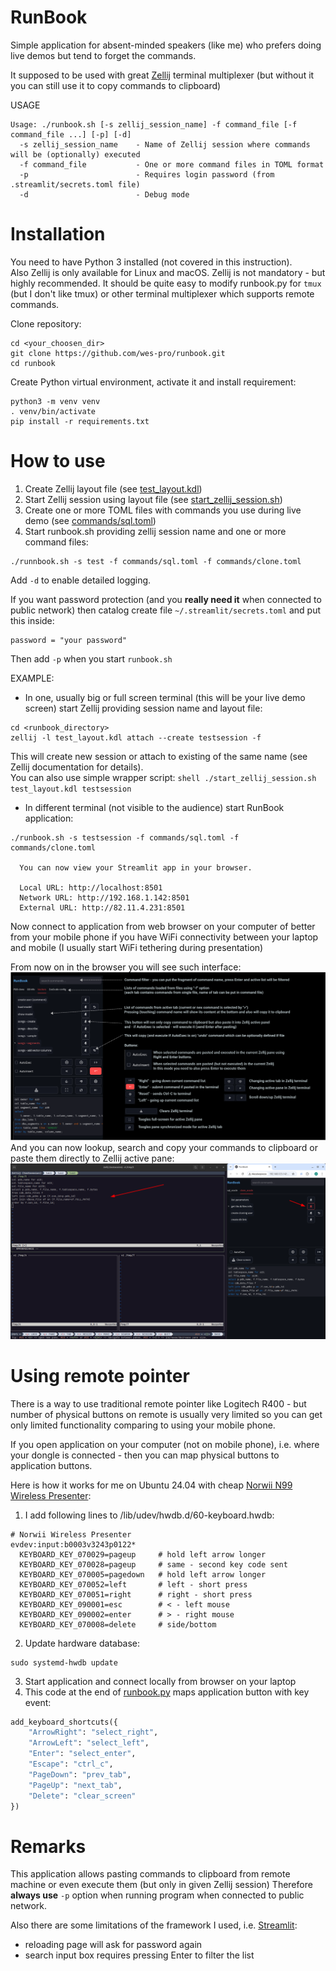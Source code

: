 # RunBook
Simple application for absent-minded speakers (like me) who prefers doing live demos but tend to forget the commands.

It supposed to be used with great [Zellij](https://zellij.dev/) terminal multiplexer 
(but without it you can still use it to copy commands to clipboard)

USAGE

```shell
Usage: ./runbook.sh [-s zellij_session_name] -f command_file [-f command_file ...] [-p] [-d]
  -s zellij_session_name    - Name of Zellij session where commands will be (optionally) executed
  -f command_file           - One or more command files in TOML format
  -p                        - Requires login password (from .streamlit/secrets.toml file)
  -d                        - Debug mode
```

# Installation

You need to have Python 3 installed (not covered in this instruction).  
Also Zellij is only available for Linux and macOS. Zellij is not mandatory - but highly recommended.
It should be quite easy to modify runbook.py for `tmux` (but I don't like tmux) or other terminal multiplexer 
which supports remote commands.

Clone repository:
```shell
cd <your_choosen_dir>
git clone https://github.com/wes-pro/runbook.git
cd runbook
```
Create Python virtual environment, activate it and install requirement:
```shell
python3 -m venv venv
. venv/bin/activate
pip install -r requirements.txt
```



# How to use

1. Create Zellij layout file (see [test_layout.kdl](test_layout.kdl))
2. Start Zellij session using layout file (see [start_zellij_session.sh](start_zellij_session.sh))
3. Create one or more TOML files with commands you use during live demo (see [commands/sql.toml](commands/sql.toml))
4. Start runbook.sh providing zellij session name and one or more command files:
```shell
./runnbook.sh -s test -f commands/sql.toml -f commands/clone.toml
```

Add `-d` to enable detailed logging.  

If you want password protection (and you **really need it** when connected to public network) then catalog 
create file `~/.streamlit/secrets.toml` and put this inside:
```shell 
password = "your password"
```
Then add `-p` when you start `runbook.sh`


EXAMPLE:
* In one, usually big or full screen terminal (this will be your live demo screen) start Zellij providing session name and layout file:
```shell
cd <runbook_directory>
zellij -l test_layout.kdl attach --create testsession -f
```
This will create new session or attach to existing of the same name (see Zellij documentation for details).  
You can also use simple wrapper script:
```shell ./start_zellij_session.sh test_layout.kdl testsession ```

* In different terminal (not visible to the audience) start RunBook application:
```shell
./runbook.sh -s testsession -f commands/sql.toml -f commands/clone.toml 

  You can now view your Streamlit app in your browser.

  Local URL: http://localhost:8501
  Network URL: http://192.168.1.142:8501
  External URL: http://82.11.4.231:8501
```

Now connect to application from web browser on your computer of better from your mobile phone if you have 
WiFi connectivity between your laptop and mobile (I usually start WiFi tethering during presentation)

From now on in the browser you will see such interface:
![UI](screenshots/help.png)
And you can now lookup, search and copy your commands to clipboard or paste them directly to Zellij active pane:
![Copy&Execute](screenshots/presenting.png)

# Using remote pointer
There is a way to use traditional remote pointer like Logitech R400 - but number of physical buttons on remote 
is usually very limited so you can get only limited functionality comparing to using your mobile phone.

If you open application on your computer (not on mobile phone), i.e. where your dongle is connected - then you can map 
physical buttons to application buttons. 

Here is how it works for me on Ubuntu 24.04 with cheap [Norwii N99 Wireless Presenter](https://www.norwii.com/producten/225-en.html):
1. I add following lines to /lib/udev/hwdb.d/60-keyboard.hwdb:
```shell
# Norwii Wireless Presenter
evdev:input:b0003v3243p0122*
  KEYBOARD_KEY_070029=pageup     # hold left arrow longer
  KEYBOARD_KEY_070028=pageup     # same - second key code sent
  KEYBOARD_KEY_070005=pagedown   # hold left arrow longer
  KEYBOARD_KEY_070052=left       # left - short press
  KEYBOARD_KEY_070051=right      # right - short press
  KEYBOARD_KEY_090001=esc        # < - left mouse
  KEYBOARD_KEY_090002=enter      # > - right mouse
  KEYBOARD_KEY_070008=delete     # side/bottom
```
2. Update hardware database:
```shell
sudo systemd-hwdb update
```
3. Start application and connect locally from browser on your laptop
4. This code at the end of [runbook.py](runbook.py) maps application button with key event:
```python
add_keyboard_shortcuts({
    "ArrowRight": "select_right",
    "ArrowLeft": "select_left",
    "Enter": "select_enter",
    "Escape": "ctrl_c",
    "PageDown": "prev_tab",
    "PageUp": "next_tab",
    "Delete": "clear_screen"
})
```

# Remarks
This application allows pasting commands to clipboard from remote machine or even execute them (but only in given Zellij session)
Therefore **always use** `-p` option when running program when connected to public network.

Also there are some limitations of the framework I used, i.e. [Streamlit](https://streamlit.io/):
* reloading page will ask for password again
* search input box requires pressing Enter to filter the list